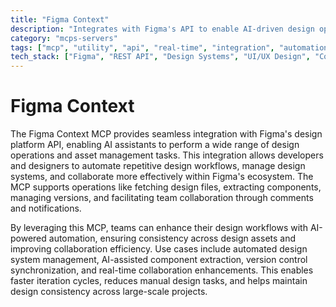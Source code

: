 ```yaml
---
title: "Figma Context"
description: "Integrates with Figma's API to enable AI-driven design operations, asset management, and team collaboration workflows."
category: "mcps-servers"
tags: ["mcp", "utility", "api", "real-time", "integration", "automation"]
tech_stack: ["Figma", "REST API", "Design Systems", "UI/UX Design", "Collaboration Tools"]
---
```


# Figma Context

The Figma Context MCP provides seamless integration with Figma's design platform API, enabling AI assistants to perform a wide range of design operations and asset management tasks. This integration allows developers and designers to automate repetitive design workflows, manage design systems, and collaborate more effectively within Figma's ecosystem. The MCP supports operations like fetching design files, extracting components, managing versions, and facilitating team collaboration through comments and notifications.

By leveraging this MCP, teams can enhance their design workflows with AI-powered automation, ensuring consistency across design assets and improving collaboration efficiency. Use cases include automated design system management, AI-assisted component extraction, version control synchronization, and real-time collaboration enhancements. This enables faster iteration cycles, reduces manual design tasks, and helps maintain design consistency across large-scale projects.
